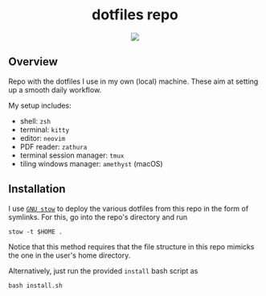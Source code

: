 <h1 align="center">dotfiles repo</h1>

<div align="center"><p>
    <a href="https://github.com/crisbh/dotfiles/pulse">
      <img src="https://img.shields.io/github/last-commit/crisbh/dotfiles?color=%4dc71f&label=Last%20Commit&logo=github&style=flat-square"/>
    </a>
</p>
</div>

## Overview

Repo with the dotfiles I use in my own (local) machine. These aim at setting up a smooth daily workflow.

My setup includes:
- shell: `zsh`
- terminal: `kitty`
- editor: `neovim`
- PDF reader: `zathura`
- terminal session manager: `tmux`
- tiling windows manager: `amethyst` (macOS)

## Installation

I use [`GNU stow`](https://www.gnu.org/software/stow/) to deploy the various dotfiles from this repo in the form of
symlinks. For this, go into the repo's directory and run

```shell
stow -t $HOME .
```

Notice that this method requires that the file structure in this repo mimicks the one in
the user's home directory.

Alternatively, just run the provided `install` bash script as
```shell
bash install.sh
```
